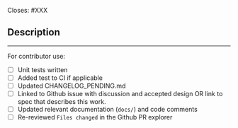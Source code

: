 <!-- < < < < < < < < < < < < < < < < < < < < < < < < < < < < < < < < < ☺
v                               ✰  Thanks for creating a PR! ✰    
v    Before smashing the submit button please review the checkboxes.
v    If a checkbox is n/a - please still include it but + a little note why
☺ > > > > > > > > > > > > > > > > > > > > > > > > > > > > > > > > >  -->

Closes: #XXX

## Description

<!-- Add a description of the changes that this PR introduces and the files that
are the most critical to review.
-->


______

For contributor use:

- [ ] Unit tests written
- [ ] Added test to CI if applicable 
- [ ] Updated CHANGELOG_PENDING.md
- [ ] Linked to Github issue with discussion and accepted design OR link to spec that describes this work.
- [ ] Updated relevant documentation (`docs/`) and code comments
- [ ] Re-reviewed `Files changed` in the Github PR explorer
